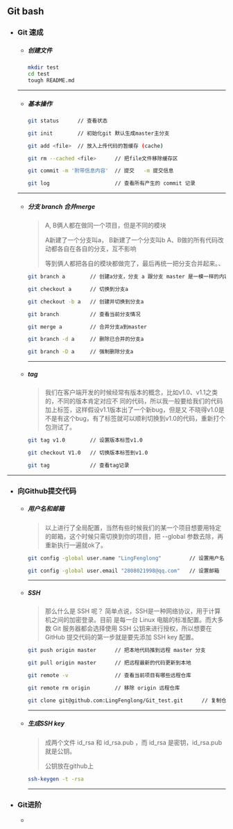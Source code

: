 ## Git bash

* ### Git 速成

  * ##### 创建文件

    ```bash
    mkdir test
    cd test
    tough README.md
    ```

    

  ***

  * ##### 基本操作

    ```bash
    git status		// 查看状态
    
    git init		// 初始化git 默认生成master主分支
    
    git add <file>	// 放入上传代码的暂缓存 (cache)
    
    git rm --cached <file>		// 把file文件移除缓存区
    
    git commit -m '附带信息内容'	// 提交	-m 提交信息
    
    git log						// 查看所有产生的 commit 记录
    ```

    

  ***

  * ##### 分支 branch    合并merge

    >A, B俩人都在做同一个项目，但是不同的模块
    >
    >A新建了一个分支叫a， B新建了一个分支叫b
    >A、B做的所有代码改动都各自在各自的分支，互不影响
    >
    >等到俩人都把各自的模块都做完了，最后再统一把分支合并起来。、

    ``` bash
    git branch a		// 创建a分支，分支 a 跟分支 master 是一模一样的内容
    
    git checkout a		// 切换到分支a
    
    git checkout -b a	// 创建并切换到分支a
    
    git branch			// 查看当前分支情况
    
    git merge a			// 合并分支a到master
    
    git branch -d a		// 删除已合并的分支a
    
    git branch -D a		// 强制删除分支a
    ```
    
    
    
    ***
    
  * ##### tag
  
    >我们在客户端开发的时候经常有版本的概念，比如v1.0、v1.1之类的，不同的版本肯定对应不
    >同的代码，所以我一般要给我们的代码加上标签，这样假设v1.1版本出了一个新bug，但是又
    >不晓得v1.0是不是有这个bug，有了标签就可以顺利切换到v1.0的代码，重新打个包测试了。
  
    ```bash
    git tag v1.0		// 设置版本标签v1.0
    
    git checkout V1.0	// 切换版本标签到v1.0
    
    git tag				// 查看tag记录
    ```
  
    

***

* ### 向Github提交代码

  * ##### 用户名和邮箱

    >以上进行了全局配置，当然有些时候我们的某一个项目想要用特定的邮箱，这个时候只需切换到你的项目，把 --global 参数去除，再重新执行一遍就ok了。

    ```bash
    git config -global user.name "LingFenglong"			// 设置用户名
    
    git config -global user.email "2808021998@qq.com"	// 设置邮箱
    ```

    

    ***

  * ##### SSH

    >那么什么是 SSH 呢？ 简单点说，SSH是一种网络协议，用于计算机之间的加密登录。目前
    >是每一台 Linux 电脑的标准配置。而大多数 Git 服务器都会选择使用 SSH 公钥来进行授权，所以想要在 GitHub 提交代码的第一步就是要先添加 SSH key 配置。

    ```bash
    git push origin master		// 把本地代码推到远程 master 分支
    
    git pull origin master 		// 把远程最新的代码更新到本地
    
    git remote -v				// 查看当前项目有哪些远程仓库
    
    git remote rm origin		// 移除 origin 远程仓库
    
    git clone git@github.com:LingFenglong/Git_test.git		// 复制仓库
    ```

    

    ***

  * ##### 生成SSH key

    > 成两个文件 id_rsa 和 id_rsa.pub ，而 id_rsa 是密钥，id_rsa.pub 就是公钥。
    >
    >公钥放在github上

    ```bash
    ssh-keygen -t -rsa
    ```

    

    ***

* ### Git进阶

  * 
